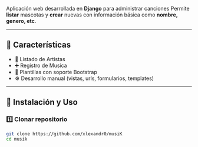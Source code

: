 Aplicación web desarrollada en **Django** para administrar canciones 
Permite **listar** mascotas y **crear** nuevas con información básica como **nombre, genero, etc**.

---

## 📌 Características
- 📃 Listado de Artistas
- ➕ Registro de Musica
- 🎨 Plantillas con soporte Bootstrap
- ⚙️ Desarrollo manual (vistas, urls, formularios, templates)

---

## 🚀 Instalación y Uso

### 1️⃣ Clonar repositorio
```bash
git clone https://github.com/xlexandr0/musiK
cd musik
